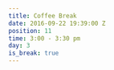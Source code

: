 ```yaml
---
title: Coffee Break
date: 2016-09-22 19:39:00 Z
position: 11
time: 3:00 - 3:30 pm
day: 3
is_break: true
---
```



